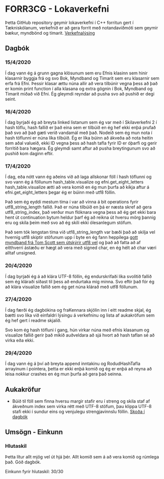 # FORR3CG - Lokaverkefni
Þetta GitHub repository geymir lokaverkefni í C++ forritun gert í Tækniskólanum, verkefnið er að gera forrit með notandaviðmóti sem geymir bækur, myndbönd og tímarit. [Verkefnalýsing](https://github.com/gestskoli/FORR3CGV20_Lokaverkefni/blob/master/README.md#forr3cg-vor-2020---lokaverkefni-35)

Dagbók
------

### 15/4/2020
Í dag vann ég á grunn gagna klösunum sem eru Efnis klasinn sem hinir klasarnir byggja frá og svo Bok, Myndband og Timarit sem eru klasarnir sem erfa frá Efni. Þessir klasar ættu núna allir að vera tilbúnir vegna þess að það er komin print function í alla klasana og extra gögnin í Bok, Myndband og Timarit miðað við Efni. Ég gleymdi reyndar að pusha svo að pushið er degi seint.

### 16/4/2020
Í dag byrjaði ég að breyta linked listanum sem ég var með í Skilaverkefni 2 í hash töflu, hash fallið er það eina sem er tilbúið en ég hef ekki enþá prufað það svo að það gæti verið vandamál með það. Nodeið sem ég mun nota í hash töflunni er núna líka tilbúið. Ég er líka búinn að ákveða að nota heitin sem aðal valueið, ekki ID vegna þess að hash tafla fyrir ID er óþarfi og gerir forritið bara hægara. Ég gleymdi samt aftur að pusha breytingunum svo að pushið kom daginn eftir.

### 17/4/2020
Í dag, eða nótt vann ég aðeins við að laga allskonar föll í hash töflunni og svo vann ég á föllunum hash_table.visualize og efni.get_eight_letters hash_table.visualize ætti að vera komið en ég mun þurfa að kíkja aftur á efni.get_eight_letters þegar ég er búinn með utf8 föllin.

Það sem ég eyddi mestum tíma í var að vinna á bit operations fyrir utf8_string_length fallið. Það er núna tilbúið en þá er næsta skref að gera utf8_string_index, það verður mun flóknara vegna þess að ég get ekki bara hent út continuation bytum heldur þarf ég að reikna út hversu mörg þannig eru og skila þeim með svo að ég skili ekki ólesanlegum stöfum.

Það sem tók lengstan tíma við utf8_string_length var bæði það að skilja vel hvernig utf8 skiptir stöfunum upp í byte en ég fann heppilega [gott myndband frá Tom Scott sem útskýrir utf8 vel](https://youtu.be/MijmeoH9LT4) og það að fatta að af eitthverri ástæðu er hægt að vera með signed char, en ég hélt að char væri alltaf unsigned.

### 20/4/2020
Í dag byrjaði ég á að klára UTF-8 föllin, ég endurskrifaði líka svolítið fallið sem ég kláraði síðast til þess að endurtaka mig minna. Svo eftir það fór ég að klára visualize fallið sem ég get núna klárað með utf8 föllunum.

### 27/4/2020
Í dag færði ég dagbókina og fraKennara skjölin inn í eitt readme skjal, ég bætti svo líka við einfaldri lýsingu á verkefninu og lista af aukakröfum sem ég hef gert í readme skjalið.

Svo kom ég hash töfluni í gang, hún virkar núna með efnis klasanum og visualize fallið gerir það mikið auðveldara að sjá hvort að hash taflan sé að virka eða ekki.

### 29/4/2020
Í dag vann ég á því að breyta append inntakinu og RodudHashTafla arrayinum í pointera, þetta er ekki enþá komið og ég er enþá að reyna að leisa nokkur crashes en ég mun þurfa að gera það seinna.

Aukakröfur
------

* Búið til föll sem finna hversu margir stafir eru í streng og skila staf af ákveðnum index sem virka rétt með UTF-8 stöfum, þau klippa UTF-8 stafi ekki í sundur eins og venjulegu strengjavinnslu föllin. [Skoða í dagbók](https://github.com/hrolfurgylfa/FORR3CG-Vor-2020-Lokaverkefni#1742020)

Umsögn - Einkunn
------

### Hlutaskil

Þetta lítur allt mjög vel út hjá þér. Allt komið sem á að vera komið og rúmlega það. Góð dagbók.

Einkunn fyrir hlutaskil: 30/30
